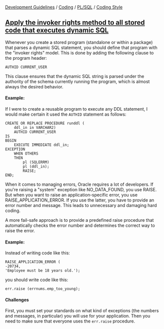 [Development Guidelines](../../../../README.md) / [Coding](../../../../README.md#coding) / [PL/SQL](../../../../README.md#coding_pl_sql) / [Coding Style](../../../../doc/coding/pl_sql/coding_style.md)

## [Apply the invoker rights method to all stored code that executes dynamic SQL](../../../../doc/coding/pl_sql/coding_style.md#ApplyInvoker)

Whenever you create a stored program (standalone or within a package) that parses a dynamic SQL statement, you should define that program with the "invoker rights" model. This is done by adding the following clause to the program header:

```PLSQL
AUTHID CURRENT_USER
```

This clause ensures that the dynamic SQL string is parsed under the authority of the schema currently running the program, which is almost always the desired behavior.

#### Example:

If I were to create a reusable program to execute any DDL statement, I would make certain it used the `AUTHID` statement as follows:

```PLSQL
CREATE OR REPLACE PROCEDURE runddl (
    ddl_in in VARCHAR2)
    AUTHID CURRENT_USER
IS
BEGIN
    EXECUTE IMMEDIATE ddl_in;
EXCEPTION
    WHEN OTHERS
    THEN
        pl (SQLERRM)
        pl (ddl_in);
        RAISE;
END;
```




















When it comes to managing errors, Oracle requires a lot of developers. If you're raising a "system" exception like NO_DATA_FOUND, you use RAISE. But when you want to raise an application-specific error, you use RAISE_APPLICATION_ERROR. If you use the latter, you have to provide an error number and message. This leads to unnecessary and damaging hard coding.

A more fail-safe approach is to provide a predefined raise procedure that automatically checks the error number and determines the correct way to raise the error.

#### Example:

Instead of writing code like this:

```PLSQL
RAISE_APPLICATION_ERROR (
-20734,
'Employee must be 18 years old.');
```

you should write code like this:

```PLSQL
err.raise (errnums.emp_too_young);
```

#### Challenges

First, you must set your standards on what kind of exceptions (the numbers and messages, in particular) you will use for your application. Then you need to make sure that everyone uses the `err.raise` procedure.
